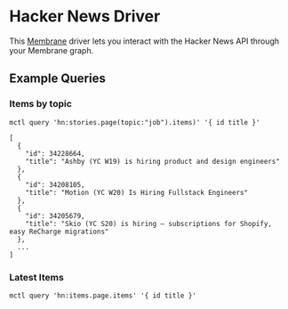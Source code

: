 # Hacker News Driver

This [Membrane](https://membrane.io) driver lets you interact with the Hacker News API through your Membrane graph.

## Example Queries

### Items by topic

`mctl query 'hn:stories.page(topic:"job").items)' '{ id title }'`

```
[
  {
    "id": 34228664,
    "title": "Ashby (YC W19) is hiring product and design engineers"
  },
  {
    "id": 34208105,
    "title": "Motion (YC W20) Is Hiring Fullstack Engineers"
  },
  {
    "id": 34205679,
    "title": "Skio (YC S20) is hiring – subscriptions for Shopify, easy ReCharge migrations"
  },
  ...
]
```

### Latest Items
`mctl query 'hn:items.page.items' '{ id title }'`

